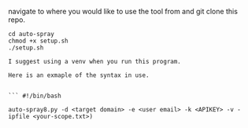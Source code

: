 navigate to where you would like to use the tool from and git clone this repo. 
``` #!/bin/bash
cd auto-spray
chmod +x setup.sh
./setup.sh

I suggest using a venv when you run this program.

Here is an exmaple of the syntax in use. 


``` #!/bin/bash

auto-spray8.py -d <target domain> -e <user email> -k <APIKEY> -v -ipfile <your-scope.txt>)

